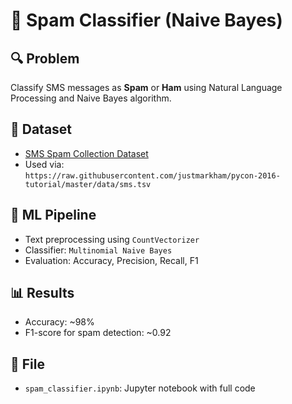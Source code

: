 # 📧 Spam Classifier (Naive Bayes)

## 🔍 Problem
Classify SMS messages as **Spam** or **Ham** using Natural Language Processing and Naive Bayes algorithm.

## 📂 Dataset
- [SMS Spam Collection Dataset](https://www.kaggle.com/datasets/uciml/sms-spam-collection-dataset)
- Used via:  
  `https://raw.githubusercontent.com/justmarkham/pycon-2016-tutorial/master/data/sms.tsv`

## 🧠 ML Pipeline
- Text preprocessing using `CountVectorizer`
- Classifier: `Multinomial Naive Bayes`
- Evaluation: Accuracy, Precision, Recall, F1

## 📊 Results
- Accuracy: ~98%
- F1-score for spam detection: ~0.92

## 📁 File
- `spam_classifier.ipynb`: Jupyter notebook with full code
